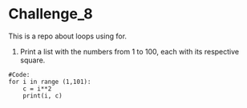 # Challenge_8
This is a repo about loops using for. 

1. Print a list with the numbers from 1 to 100, each with its respective square. 
```
#Code:
for i in range (1,101):
    c = i**2
    print(i, c)
```
